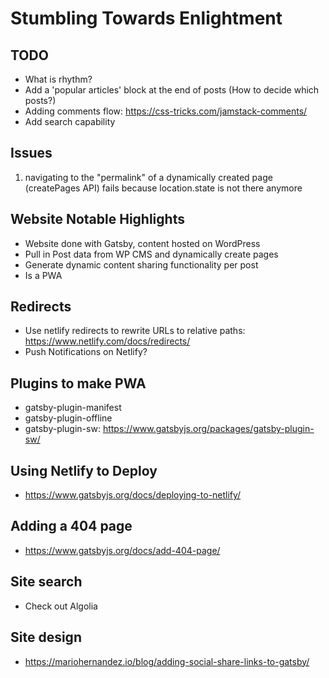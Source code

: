 # Stumbling Towards Enlightment

## TODO
- What is rhythm?
- Add a 'popular articles' block at the end of posts (How to decide which posts?)
- Adding comments flow: https://css-tricks.com/jamstack-comments/
- Add search capability

## Issues
1. navigating to the "permalink" of a dynamically created page (createPages API) fails because location.state is not there anymore

## Website Notable Highlights
- Website done with Gatsby, content hosted on WordPress
- Pull in Post data from WP CMS and dynamically create pages
- Generate dynamic content sharing functionality per post
- Is a PWA

## Redirects
- Use netlify redirects to rewrite URLs to relative paths: https://www.netlify.com/docs/redirects/
- Push Notifications on Netlify?

## Plugins to make PWA
- gatsby-plugin-manifest
- gatsby-plugin-offline
- gatsby-plugin-sw: https://www.gatsbyjs.org/packages/gatsby-plugin-sw/

## Using Netlify to Deploy
- https://www.gatsbyjs.org/docs/deploying-to-netlify/

## Adding a 404 page
- https://www.gatsbyjs.org/docs/add-404-page/

## Site search
- Check out Algolia

## Site design
- https://mariohernandez.io/blog/adding-social-share-links-to-gatsby/

